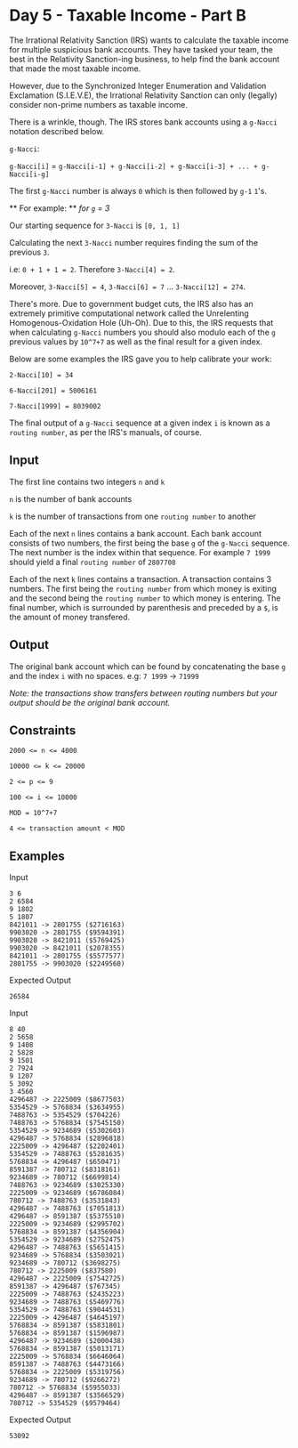 # Day 5 - Taxable Income - Part B

The Irrational Relativity Sanction (IRS) wants to calculate the taxable income
for multiple suspicious bank accounts. They have tasked your team, the best in
the Relativity Sanction-ing business, to help find the bank account that made
the most taxable income.

However, due to the Synchronized Integer Enumeration and Validation Exclamation (S.I.E.V.E),
the Irrational Relativity Sanction can only (legally) consider non-prime numbers as taxable income.

There is a wrinkle, though. The IRS stores bank accounts using a `g-Nacci` notation described below.

`g-Nacci`:

`g-Nacci[i]` = `g-Nacci[i-1] + g-Nacci[i-2] + g-Nacci[i-3] + ... + g-Nacci[i-g]`

The first `g-Nacci` number is always `0` which is then followed by `g-1` `1`'s.

** For example: **
*for `g` = 3*

Our starting sequence for `3-Nacci` is `[0, 1, 1]`

Calculating the next `3-Nacci` number requires finding the sum of the previous `3`.

i.e: `0 + 1 + 1 = 2`. Therefore `3-Nacci[4] = 2`.

Moreover, `3-Nacci[5] = 4`, `3-Nacci[6] = 7` ... `3-Nacci[12] = 274`.

There's more. Due to government budget cuts, the IRS also has an extremely
primitive computational network called the Unrelenting Homogenous-Oxidation Hole (Uh-Oh).
Due to this, the IRS requests that when calculating `g-Nacci` numbers you should
also modulo each of the `g` previous values by `10^7+7` as well as the final
result for a given index.

Below are some examples the IRS gave you to help calibrate your work:

`2-Nacci[10] = 34`

`6-Nacci[201] = 5006161`

`7-Nacci[1999] = 8039002`

The final output of a `g-Nacci` sequence at a given index `i` is known as a
`routing number`, as per the IRS's manuals, of course.

## Input

The first line contains two integers `n` and `k`

`n` is the number of bank accounts

`k` is the number of transactions from one `routing number` to another

Each of the next `n` lines contains a bank account. Each bank account consists
of two numbers, the first being the base `g` of the `g-Nacci` sequence. The
next number is the index within that sequence. For example `7 1999` should yield
a final `routing number` of `2807708`

Each of the next `k` lines contains a transaction. A transaction contains 3
numbers. The first being the `routing number` from which money is exiting and
the second being the `routing number` to which money is entering. The final
number, which is surrounded by parenthesis and preceded by a `$`, is the amount
of money transfered.

## Output

The original bank account which can be found by concatenating the base `g` and
the index `i` with no spaces. e.g: `7 1999` -> `71999`

*Note: the transactions show transfers between routing numbers but your output
should be the original bank account.*

## Constraints

`2000 <= n <= 4000`

`10000 <= k <= 20000`

`2 <= p <= 9`

`100 <= i <= 10000`

`MOD = 10^7+7`

`4 <= transaction amount < MOD`

## Examples

Input
```
3 6
2 6584
9 1802
5 1807
8421011 -> 2801755 ($2716163)
9903020 -> 2801755 ($9594391)
9903020 -> 8421011 ($5769425)
9903020 -> 8421011 ($2078355)
8421011 -> 2801755 ($5577577)
2801755 -> 9903020 ($2249560)
```

Expected Output
```
26584
```

Input
```
8 40
2 5658
9 1408
2 5828
9 1501
2 7924
9 1207
5 3092
3 4560
4296487 -> 2225009 ($8677503)
5354529 -> 5768834 ($3634955)
7488763 -> 5354529 ($704226)
7488763 -> 5768834 ($7545150)
5354529 -> 9234689 ($5302603)
4296487 -> 5768834 ($2896818)
2225009 -> 4296487 ($2202401)
5354529 -> 7488763 ($5281635)
5768834 -> 4296487 ($650471)
8591387 -> 780712 ($8318161)
9234689 -> 780712 ($6699814)
7488763 -> 9234689 ($3025330)
2225009 -> 9234689 ($6786084)
780712 -> 7488763 ($3531843)
4296487 -> 7488763 ($7051813)
4296487 -> 8591387 ($5375510)
2225009 -> 9234689 ($2995702)
5768834 -> 8591387 ($4356904)
5354529 -> 9234689 ($2752475)
4296487 -> 7488763 ($5651415)
9234689 -> 5768834 ($3503021)
9234689 -> 780712 ($3698275)
780712 -> 2225009 ($837580)
4296487 -> 2225009 ($7542725)
8591387 -> 4296487 ($767345)
2225009 -> 7488763 ($2435223)
9234689 -> 7488763 ($5469776)
5354529 -> 7488763 ($9044531)
2225009 -> 4296487 ($4645197)
5768834 -> 8591387 ($5831801)
5768834 -> 8591387 ($1596987)
4296487 -> 9234689 ($2000438)
5768834 -> 8591387 ($5013171)
2225009 -> 5768834 ($6646064)
8591387 -> 7488763 ($4473166)
5768834 -> 2225009 ($5319756)
9234689 -> 780712 ($9266272)
780712 -> 5768834 ($5955033)
4296487 -> 8591387 ($3566529)
780712 -> 5354529 ($9579464)
```

Expected Output
```
53092
```
